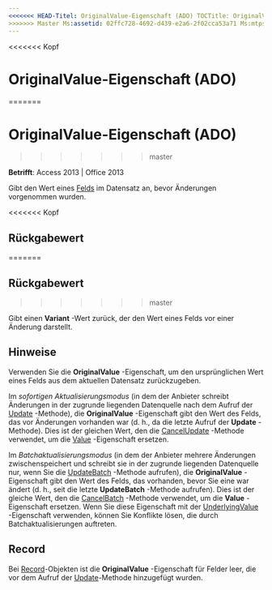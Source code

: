 ```yaml
---
<<<<<<< HEAD-Titel: OriginalValue-Eigenschaft (ADO) TOCTitle: OriginalValue-Eigenschaft (ADO) === Titel: OriginalValue-Eigenschaft (ADO) TOCTitle: OriginalValue-Eigenschaft (ADO)
>>>>>>> Master Ms:assetid: 02ffc728-4692-d439-e2a6-2f02cca53a71 Ms:mtpsurl: https://msdn.microsoft.com/library/JJ248798(v=office.15) Ms:contentKeyID: 48542974 ms.date: 09/18/2015 Mtps_version: Office. 15
---
```


<<<<<<< Kopf
# <a name="originalvalue-property-ado"></a>OriginalValue-Eigenschaft (ADO)
=======
# <a name="originalvalue-property-ado"></a>OriginalValue-Eigenschaft (ADO)
>>>>>>> master

**Betrifft**: Access 2013 | Office 2013

Gibt den Wert eines [Felds](field-object-ado.md) im Datensatz an, bevor Änderungen vorgenommen wurden.

<<<<<<< Kopf
## <a name="return-value"></a>Rückgabewert
=======
## <a name="return-value"></a>Rückgabewert
>>>>>>> master

Gibt einen **Variant** -Wert zurück, der den Wert eines Felds vor einer Änderung darstellt.

## <a name="remarks"></a>Hinweise

Verwenden Sie die **OriginalValue** -Eigenschaft, um den ursprünglichen Wert eines Felds aus dem aktuellen Datensatz zurückzugeben.

Im *sofortigen Aktualisierungsmodus* (in dem der Anbieter schreibt Änderungen in der zugrunde liegenden Datenquelle nach dem Aufruf der [Update](update-method-ado.md) -Methode), die **OriginalValue** -Eigenschaft gibt den Wert des Felds, das vor Änderungen vorhanden war (d. h., da die letzte Aufruf der **Update** -Methode). Dies ist der gleichen Wert, den die [CancelUpdate](cancelupdate-method-ado.md) -Methode verwendet, um die [Value](value-property-ado.md) -Eigenschaft ersetzen.

Im *Batchaktualisierungsmodus* (in dem der Anbieter mehrere Änderungen zwischenspeichert und schreibt sie in der zugrunde liegenden Datenquelle nur, wenn Sie die [UpdateBatch](updatebatch-method-ado.md) -Methode aufrufen), die **OriginalValue** -Eigenschaft gibt den Wert des Felds, das vorhanden, bevor Sie eine war ändert (d. h., seit die letzte **UpdateBatch** -Methode aufrufen). Dies ist der gleiche Wert, den die [CancelBatch](cancelbatch-method-ado.md) -Methode verwendet, um die **Value** -Eigenschaft ersetzen. Wenn Sie diese Eigenschaft mit der [UnderlyingValue](underlyingvalue-property-ado.md) -Eigenschaft verwenden, können Sie Konflikte lösen, die durch Batchaktualisierungen auftreten.

## <a name="record"></a>Record

Bei [Record](record-object-ado.md)-Objekten ist die **OriginalValue** -Eigenschaft für Felder leer, die vor dem Aufruf der [Update](update-method-ado.md)-Methode hinzugefügt wurden.

